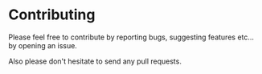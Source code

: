 # Contributing #

Please feel free to contribute by reporting bugs, suggesting features etc... by opening an issue.

Also please don't hesitate to send any pull requests.

